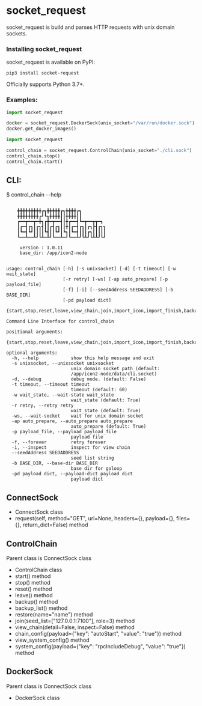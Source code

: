 # socket_request

socket_request is build and parses HTTP requests with unix domain sockets.

### Installing socket_request

socket_request is available on PyPI:

```
pip3 install socket-request

```
Officially supports Python 3.7+.



### Examples:

```python
import socket_request

docker = socket_request.DockerSock(unix_socket="/var/run/docker.sock")
docker.get_docker_images()

```


```python
import socket_request

control_chain = socket_request.ControlChain(unix_socket="./cli.sock")
control_chain.stop()
control_chain.start()

```

## CLI:
$ control_chain --help
```angular2html

    ╋╋╋╋╋╋╋╋╋┏┓╋╋╋╋╋┏┓╋╋╋╋┏┓
    ╋╋╋╋╋╋╋╋┏┛┗┓╋╋╋╋┃┃╋╋╋╋┃┃
    ┏━━┳━━┳━╋┓┏╋━┳━━┫┃╋┏━━┫┗━┳━━┳┳━┓
    ┃┏━┫┏┓┃┏┓┫┃┃┏┫┏┓┃┃╋┃┏━┫┏┓┃┏┓┣┫┏┓┓
    ┃┗━┫┗┛┃┃┃┃┗┫┃┃┗┛┃┗┓┃┗━┫┃┃┃┏┓┃┃┃┃┃
    ┗━━┻━━┻┛┗┻━┻┛┗━━┻━┛┗━━┻┛┗┻┛┗┻┻┛┗┛

	 version : 1.0.11
	 base_dir: /app/icon2-node


usage: control_chain [-h] [-s unixsocket] [-d] [-t timeout] [-w wait_state]
                     [-r retry] [-ws] [-ap auto_prepare] [-p payload_file]
                     [-f] [-i] [--seedAddress SEEDADDRESS] [-b BASE_DIR]
                     [-pd payload dict]
                     {start,stop,reset,leave,view_chain,join,import_icon,import_finish,backup,restore,chain_config,ls}

Command Line Interface for control_chain

positional arguments:
  {start,stop,reset,leave,view_chain,join,import_icon,import_finish,backup,restore,chain_config,ls}

optional arguments:
  -h, --help            show this help message and exit
  -s unixsocket, --unixsocket unixsocket
                        unix domain socket path (default:
                        /app/icon2-node/data/cli.socket)
  -d, --debug           debug mode. (default: False)
  -t timeout, --timeout timeout
                        timeout (default: 60)
  -w wait_state, --wait-state wait_state
                        wait_state (default: True)
  -r retry, --retry retry
                        wait_state (default: True)
  -ws, --wait-socket    wait for unix domain socket
  -ap auto_prepare, --auto_prepare auto_prepare
                        auto_prepare (default: True)
  -p payload_file, --payload payload_file
                        payload file
  -f, --forever         retry forever
  -i, --inspect         inspect for view chain
  --seedAddress SEEDADDRESS
                        seed list string
  -b BASE_DIR, --base-dir BASE_DIR
                        base dir for goloop
  -pd payload dict, --payload-dict payload dict
                        payload dict
```


## ConnectSock
- ConnectSock class
- request(self, method="GET", url=None, headers={}, payload={}, files={}, return_dict=False) method

## ControlChain
Parent class is ConnectSock class
- ControlChain class
- start() method
- stop() method
- reset() method
- leave() method
- backup() method
- backup_list() method
- restore(name="name") method
- join(seed_list=["127.0.0.1:7100"], role=3) method
- view_chain(detail=False, inspect=False) method
- chain_config(payload={"key": "autoStart", "value": "true"}) method
- view_system_config() method
- system_config(payload={"key": "rpcIncludeDebug", "value": "true"}) method


## DockerSock
Parent class is ConnectSock class
- DockerSock class
